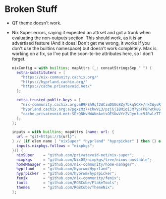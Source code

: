 # Broken Stuff

- QT theme doesn't work.

- Nix Super errors, saying it expected an attrset and got a
  trunk when evaluating the non-outputs section. This should
  work, as it is an advertised feature (And it does! Don't get
  me wrong, it works if you don't use the builtins namespace)
  but doesn't work completely. Max is working on a fix, so I've
  put the soon-to-be attributes here, so I don't forget.

  ```nix
  nixConfig = with builtins; mapAttrs (_: concatStringsSep " ") {
    extra-substituters = [
      "https://nix-community.cachix.org/"
      "https://hyprland.cachix.org/"
      "https://cache.privatevoid.net/"
    ];

    extra-trusted-public-keys = [
      "nix-community.cachix.org:mB9FSh9qf2dCimDSUo8Zy7bkq5CX+/rkCWyvRCYg3Fs="
      "hyprland.cachix.org:a7pgxzMz7+chwVL3/pzj6jIBMioiJM7ypFP8PwtkuGc="
      "cache.privatevoid.net:SErQ8bvNWANeAvtsOESUwVYr2VJynfuc9JRwlzTTkVg="
    ];
  };

  inputs = with builtins; mapAttrs (name: url: {
    url = "git+https://${url}";
  } // (if elem name [ "nixSuper" "hyprland" "hyprpicker" ] then {} else {
    inputs.nixpkgs.follows = "nixpkgs";
  })) {
    nixSuper    = "github.com/privatevoid-net/nix-super";
    nixpkgs     = "github.com/NixOS/nixpkgs/tree/nixos-unstable";
    homeManager = "github.com/nix-community/home-manager";
    hyprland    = "github.com/hyprwm/Hyprland";
    hyprpicker  = "github.com/hyprwm/hyprpicker";
    fenix       = "github.com/nix-community/fenix";
    tools       = "github.com/RGBCube/FlakeTools";
    themes      = "github.com/RGBCube/ThemeNix";
  };
  ```
